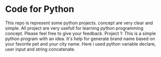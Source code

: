 # Code for Python
This repo is represent some python projects. concept are very clear and simple. All project are very usefull for learning python programming concept.
Please feel free to give your feedback.
Project 1: This is a simple python program with an idea. It's help for generate brand name based on your favorite pet and your city name. Here i used python variable declare, user input and string concatenate.  
